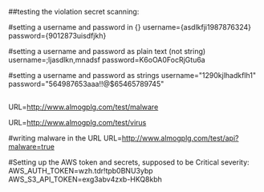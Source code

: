 ##testing the violation secret scanning:

#setting a username and password in {}
username={asdlkfji1987876324}
password={9012873uisdfjkh}

#setting a username and password as plain text (not string)
username=;ljasdlkn,mnadsf
password=K6oOA0FocRjGtu6a

#setting a username and password as strings
username="1290kjlhadkflh1"
password="564987653aaa!!@$65465789745"

##
URL=http://www.almogplg.com/test/malware

URL=http://www.almogplg.com/test/virus

#writing malware in the URL
URL=http://www.almogplg.com/test/api?malware=true

#Setting up the AWS token and secrets, supposed to be Critical severity:
AWS_AUTH_TOKEN=wzh.tdr!tpb0BNU3ybp
AWS_S3_API_TOKEN=exg3abv4zxb-HKQ8kbh
